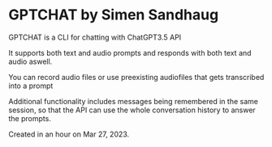 # GPTCHAT by Simen Sandhaug

GPTCHAT is a CLI for chatting with ChatGPT3.5 API

It supports both text and audio prompts and responds with both text and audio aswell.

You can record audio files or use preexisting audiofiles that gets transcribed into a prompt

Additional functionality includes messages being remembered in the same session, so that the API can use the whole conversation history to answer the prompts.

Created in an hour on Mar 27, 2023.
